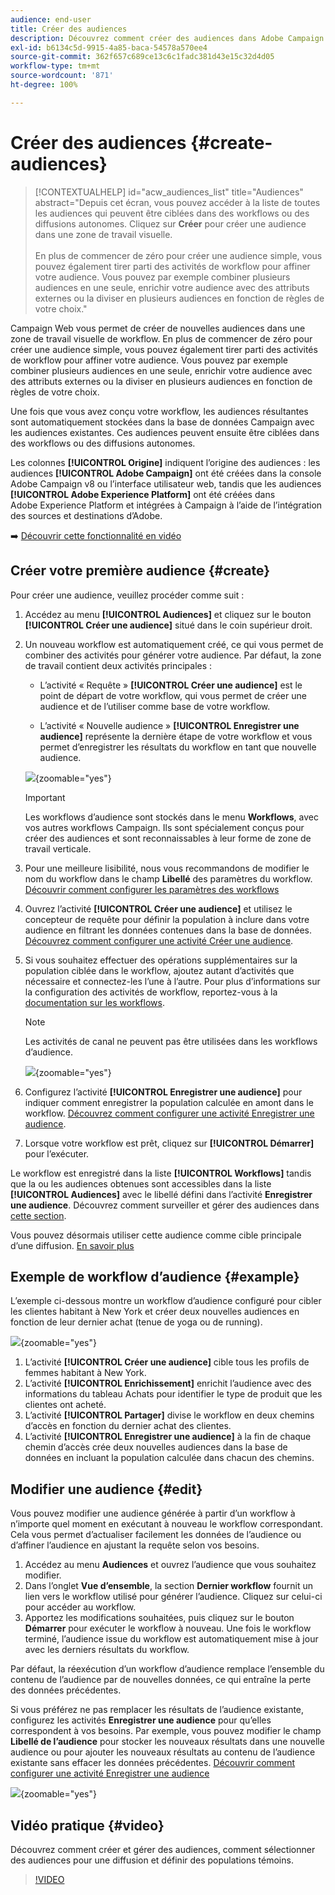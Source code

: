 ```yaml
---
audience: end-user
title: Créer des audiences
description: Découvrez comment créer des audiences dans Adobe Campaign Web
exl-id: b6134c5d-9915-4a85-baca-54578a570ee4
source-git-commit: 362f657c689ce13c6c1fadc381d43e15c32d4d05
workflow-type: tm+mt
source-wordcount: '871'
ht-degree: 100%

---
```


# Créer des audiences {#create-audiences}

>[!CONTEXTUALHELP]
>id="acw_audiences_list"
>title="Audiences"
>abstract="Depuis cet écran, vous pouvez accéder à la liste de toutes les audiences qui peuvent être ciblées dans des workflows ou des diffusions autonomes. Cliquez sur **Créer** pour créer une audience dans une zone de travail visuelle.<br/><br/>En plus de commencer de zéro pour créer une audience simple, vous pouvez également tirer parti des activités de workflow pour affiner votre audience. Vous pouvez par exemple combiner plusieurs audiences en une seule, enrichir votre audience avec des attributs externes ou la diviser en plusieurs audiences en fonction de règles de votre choix."

<!--
[!CONTEXTUALHELP]
>id="acw_audiences_create_settings"
>title="Audience settings"
>abstract="Enter the name of the audience and additional options, then click the **Create Audience** button."-->

Campaign Web vous permet de créer de nouvelles audiences dans une zone de travail visuelle de workflow. En plus de commencer de zéro pour créer une audience simple, vous pouvez également tirer parti des activités de workflow pour affiner votre audience. Vous pouvez par exemple combiner plusieurs audiences en une seule, enrichir votre audience avec des attributs externes ou la diviser en plusieurs audiences en fonction de règles de votre choix.

Une fois que vous avez conçu votre workflow, les audiences résultantes sont automatiquement stockées dans la base de données Campaign avec les audiences existantes. Ces audiences peuvent ensuite être ciblées dans des workflows ou des diffusions autonomes.

Les colonnes **[!UICONTROL Origine]** indiquent l’origine des audiences : les audiences **[!UICONTROL Adobe Campaign]** ont été créées dans la console Adobe Campaign v8 ou l’interface utilisateur web, tandis que les audiences **[!UICONTROL Adobe Experience Platform]** ont été créées dans Adobe Experience Platform et intégrées à Campaign à l’aide de l’intégration des sources et destinations d’Adobe.

➡️ [Découvrir cette fonctionnalité en vidéo](#video)

## Créer votre première audience {#create}

Pour créer une audience, veuillez procéder comme suit :

1. Accédez au menu **[!UICONTROL Audiences]** et cliquez sur le bouton **[!UICONTROL Créer une audience]** situé dans le coin supérieur droit.

1. Un nouveau workflow est automatiquement créé, ce qui vous permet de combiner des activités pour générer votre audience. Par défaut, la zone de travail contient deux activités principales :

   * L’activité « Requête » **[!UICONTROL Créer une audience]** est le point de départ de votre workflow, qui vous permet de créer une audience et de l’utiliser comme base de votre workflow.

   * L’activité « Nouvelle audience » **[!UICONTROL Enregistrer une audience]** représente la dernière étape de votre workflow et vous permet d’enregistrer les résultats du workflow en tant que nouvelle audience.

   ![](assets/create-audience-blank.png){zoomable="yes"}

   >[!IMPORTANT]
   >
   >Les workflows d’audience sont stockés dans le menu **Workflows**, avec vos autres workflows Campaign. Ils sont spécialement conçus pour créer des audiences et sont reconnaissables à leur forme de zone de travail verticale.

1. Pour une meilleure lisibilité, nous vous recommandons de modifier le nom du workflow dans le champ **Libellé** des paramètres du workflow. [Découvrir comment configurer les paramètres des workflows](../workflows/workflow-settings.md)

1. Ouvrez l’activité **[!UICONTROL Créer une audience]** et utilisez le concepteur de requête pour définir la population à inclure dans votre audience en filtrant les données contenues dans la base de données. [Découvrez comment configurer une activité Créer une audience](../workflows/activities/build-audience.md).

1. Si vous souhaitez effectuer des opérations supplémentaires sur la population ciblée dans le workflow, ajoutez autant d’activités que nécessaire et connectez-les l’une à l’autre. Pour plus d’informations sur la configuration des activités de workflow, reportez-vous à la [documentation sur les workflows](../workflows/activities/about-activities.md).

   >[!NOTE]
   >
   >Les activités de canal ne peuvent pas être utilisées dans les workflows d’audience.

   ![](assets/audience-creation-canvas.png){zoomable="yes"}

1. Configurez l’activité **[!UICONTROL Enregistrer une audience]** pour indiquer comment enregistrer la population calculée en amont dans le workflow. [Découvrez comment configurer une activité Enregistrer une audience](../workflows/activities/save-audience.md).

1. Lorsque votre workflow est prêt, cliquez sur **[!UICONTROL Démarrer]** pour l’exécuter.

Le workflow est enregistré dans la liste **[!UICONTROL Workflows]** tandis que la ou les audiences obtenues sont accessibles dans la liste **[!UICONTROL Audiences]** avec le libellé défini dans l’activité **Enregistrer une audience**. Découvrez comment surveiller et gérer des audiences dans [cette section](manage-audience.md).

Vous pouvez désormais utiliser cette audience comme cible principale d’une diffusion. [En savoir plus](add-audience.md)

## Exemple de workflow d’audience {#example}

L’exemple ci-dessous montre un workflow d’audience configuré pour cibler les clientes habitant à New York et créer deux nouvelles audiences en fonction de leur dernier achat (tenue de yoga ou de running).

![](assets/audiences-example.png){zoomable="yes"}

1. L’activité **[!UICONTROL Créer une audience]** cible tous les profils de femmes habitant à New York.
1. L’activité **[!UICONTROL Enrichissement]** enrichit l’audience avec des informations du tableau Achats pour identifier le type de produit que les clientes ont acheté.
1. L’activité **[!UICONTROL Partager]** divise le workflow en deux chemins d’accès en fonction du dernier achat des clientes.
1. L’activité **[!UICONTROL Enregistrer une audience]** à la fin de chaque chemin d’accès crée deux nouvelles audiences dans la base de données en incluant la population calculée dans chacun des chemins.

## Modifier une audience {#edit}

Vous pouvez modifier une audience générée à partir d’un workflow à n’importe quel moment en exécutant à nouveau le workflow correspondant. Cela vous permet d’actualiser facilement les données de l’audience ou d’affiner l’audience en ajustant la requête selon vos besoins.

1. Accédez au menu **Audiences** et ouvrez l’audience que vous souhaitez modifier.
1. Dans l’onglet **Vue d’ensemble**, la section **Dernier workflow** fournit un lien vers le workflow utilisé pour générer l’audience. Cliquez sur celui-ci pour accéder au workflow.
1. Apportez les modifications souhaitées, puis cliquez sur le bouton **Démarrer** pour exécuter le workflow à nouveau. Une fois le workflow terminé, l’audience issue du workflow est automatiquement mise à jour avec les derniers résultats du workflow.

Par défaut, la réexécution d’un workflow d’audience remplace l’ensemble du contenu de l’audience par de nouvelles données, ce qui entraîne la perte des données précédentes.

Si vous préférez ne pas remplacer les résultats de l’audience existante, configurez les activités **Enregistrer une audience** pour qu’elles correspondent à vos besoins. Par exemple, vous pouvez modifier le champ **Libellé de l’audience** pour stocker les nouveaux résultats dans une nouvelle audience ou pour ajouter les nouveaux résultats au contenu de l’audience existante sans effacer les données précédentes. [Découvrir comment configurer une activité Enregistrer une audience](../workflows/activities/save-audience.md)

![](assets/edit-audience-save.png){zoomable="yes"}

## Vidéo pratique {#video}

Découvrez comment créer et gérer des audiences, comment sélectionner des audiences pour une diffusion et définir des populations témoins.

>[!VIDEO](https://video.tv.adobe.com/v/3425861?quality=12)
